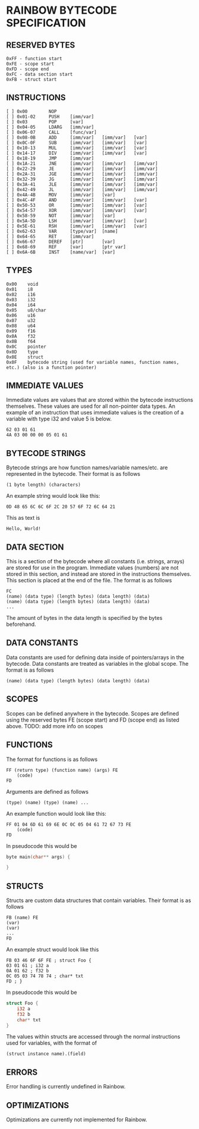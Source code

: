 # RAINBOW BYTECODE SPECIFICATION

## RESERVED BYTES
```
0xFF - function start
0xFE - scope start
0xFD - scope end
0xFC - data section start
0xFB - struct start
```

## INSTRUCTIONS

```
[ ] 0x00        NOP
[ ] 0x01-02     PUSH    [imm/var]
[ ] 0x03        POP     [var]
[ ] 0x04-05     LDARG   [imm/var]
[ ] 0x06-07     CALL    [func/var]
[ ] 0x08-0B     ADD     [imm/var]   [imm/var]   [var]
[ ] 0x0C-0F     SUB     [imm/var]   [imm/var]   [var]
[ ] 0x10-13     MUL     [imm/var]   [imm/var]   [var]
[ ] 0x14-17     DIV     [imm/var]   [imm/var]   [var]
[ ] 0x18-19     JMP     [imm/var]
[ ] 0x1A-21     JNE     [imm/var]   [imm/var]   [imm/var]
[ ] 0x22-29     JE      [imm/var]   [imm/var]   [imm/var]
[ ] 0x2A-31     JGE     [imm/var]   [imm/var]   [imm/var]
[ ] 0x32-39     JG      [imm/var]   [imm/var]   [imm/var]
[ ] 0x3A-41     JLE     [imm/var]   [imm/var]   [imm/var]
[ ] 0x42-49     JL      [imm/var]   [imm/var]   [imm/var]
[ ] 0x4A-4B     MOV     [imm/var]   [var]
[ ] 0x4C-4F     AND     [imm/var]   [imm/var]   [var]
[ ] 0x50-53     OR      [imm/var]   [imm/var]   [var]
[ ] 0x54-57     XOR     [imm/var]   [imm/var]   [var]
[ ] 0x58-59     NOT     [imm/var]   [var]
[ ] 0x5A-5D     LSH     [imm/var]   [imm/var]   [var]
[ ] 0x5E-61     RSH     [imm/var]   [imm/var]   [var]
[ ] 0x62-63     VAR     [type/var]  [name]
[ ] 0x64-65     RET     [imm/var]
[ ] 0x66-67     DEREF   [ptr]       [var]
[ ] 0x68-69     REF     [var]       [ptr var]
[ ] 0x6A-6B     INST    [name/var]  [var]
```

## TYPES

```
0x00	void
0x01	i8
0x02	i16
0x03	i32
0x04	i64
0x05	u8/char
0x06	u16
0x07	u32
0x08	u64
0x09	f16
0x0A	f32
0x0B	f64
0x0C	pointer
0x0D	type
0x0E	struct
0x0F	bytecode string (used for variable names, function names, etc.) (also is a function pointer)
```

## IMMEDIATE VALUES
Immediate values are values that are stored within the bytecode instructions themselves. These values are used for all non-pointer data types.
An example of an instruction that uses immediate values is the creation of a variable with type i32 and value 5 is below.
```
62 03 01 61
4A 03 00 00 00 05 01 61
```

## BYTECODE STRINGS
Bytecode strings are how function names/variable names/etc. are represented in the bytecode.
Their format is as follows
```
(1 byte length) (characters)
```
An example string would look like this:
```
0D 48 65 6C 6C 6F 2C 20 57 6F 72 6C 64 21
```
This as text is
```
Hello, World!
```

## DATA SECTION
This is a section of the bytecode where all constants (i.e. strings, arrays) are stored for use in the program.
Immediate values (numbers) are not stored in this section, and instead are stored in the instructions themselves.
This section is placed at the end of the file.
The format is as follows
```
FC
(name) (data type) (length bytes) (data length) (data)
(name) (data type) (length bytes) (data length) (data)
...
```
The amount of bytes in the data length is specified by the bytes beforehand.

## DATA CONSTANTS
Data constants are used for defining data inside of pointers/arrays in the bytecode.
Data constants are treated as variables in the global scope.
The format is as follows
```
(name) (data type) (length bytes) (data length) (data)
```

## SCOPES
Scopes can be defined anywhere in the bytecode. Scopes are defined using the reserved bytes FE (scope start) and FD (scope end) as listed above.
TODO: add more info on scopes

## FUNCTIONS
The format for functions is as follows
```
FF (return type) (function name) (args) FE
    (code)
FD
```
Arguments are defined as follows
```
(type) (name) (type) (name) ...
```
An example function would look like this:
```
FF 01 04 6D 61 69 6E 0C 0C 05 04 61 72 67 73 FE
    (code)
FD
```
In pseudocode this would be
```c++
byte main(char** args) {

}
```

## STRUCTS
Structs are custom data structures that contain variables.
Their format is as follows
```
FB (name) FE
(var)
(var)
...
FD
```
An example struct would look like this
```
FB 03 46 6F 6F FE ; struct Foo {
03 01 61 ; i32 a
0A 01 62 ; f32 b
0C 05 03 74 78 74 ; char* txt
FD ; }
```
In pseudocode this would be
```rust
struct Foo {
    i32 a
    f32 b
    char* txt
}
```
The values within structs are accessed through the normal instructions used for variables, with the format of
```
(struct instance name).(field)
```

## ERRORS
Error handling is currently undefined in Rainbow.

## OPTIMIZATIONS
Optimizations are currently not implemented for Rainbow.